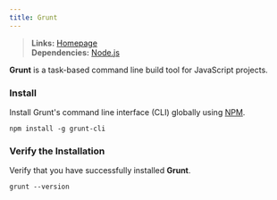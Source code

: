 ```yaml
---
title: Grunt
---
```


> **Links:** [Homepage](http://gruntjs.com/)  
> **Dependencies:** [Node.js](/nodejs/)

**Grunt** is a task-based command line build tool for JavaScript projects.


### Install

Install Grunt's command line interface (CLI) globally using [NPM](https://npmjs.org/).

	npm install -g grunt-cli


### Verify the Installation

Verify that you have successfully installed **Grunt**.

	grunt --version
